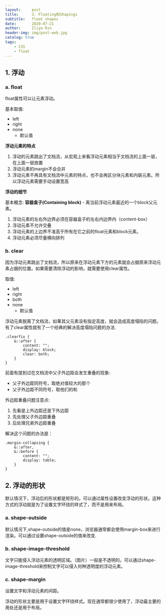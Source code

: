 ```yaml
---
layout:     post
title:      3. Floating和Shapings
subtitle:   float shapes
date:       2020-07-21
author:     Iliya Rin
header-img: img/post-web.jpg
catalog: true
tags:
    - CSS
    - float
---
```


## 1. 浮动

### a. float

float属性可以让元素浮动。

基本取值:
- left
- right
- none
    + 默认值

**浮动元素的特点**

1. 浮动的元素跳出了文档流，从宏观上来看浮动元素相当于文档流的上面一层，在上面一层放置
2. 浮动元素的margin不会合并
3. 浮动元素不再具有文档流中元素的特点，也不会再区分块元素和内联元素。所以浮动元素需要手动设置宽高

**浮动的细节**

基本概念: **容器盒子(Containing block)** - 离当前浮动元素最近的一个block父元素。

1. 浮动元素的左右外边界必须在容器盒子的左右内边界内（content-box）
2. 浮动元素不允许交叠
3. 浮动元素的上边界不准高于所有在它之前的float元素和block元素。
4. 浮动元素必须尽量横向排列

### b. clear

因为浮动元素跳出了文档流，所以原来在浮动元素下方的元素就会占据原来浮动元素占据的位置。如果需要清除浮动的影响，就需要使用clear属性。

取值:
- left
- right
- both
- none
    + 默认值

浮动元素脱离了文档流，如果其父元素没有指定高度，就会造成高度塌陷的问题。有了clear属性就有了一个经典的解决高度塌陷问题的办法.

```less
.clearfix {
    &::after {
        content: "";
        display: block;
        clear: both;
    }
}
```

前面有提到过在文档流中父子外边距会发生重叠的现象:

- 父子外边距同符号，取绝对值较大的那个
- 父子外边距不同符号，取他们的和

外边距重叠问题注意点: 
1. 先看是上外边距还是下外边距
2. 先处理父子外边距重叠
3. 后处理兄弟外边距重叠

解决这个问题的办法是：

```less
.margin-collapsing {
    &::after,
    &::before {
        content: "";
        display: table;
    }
}
```


## 2. 浮动的形状

默认情况下，浮动后的形状都是矩形的。可以通过属性设置改变浮动的形状。这种方式的浮动就是为了设置文字环绕的样式了，而不是用来布局。

### a. shape-outside

默认情况下,shape-outside的值是none，浏览器通常都会使用margin-box来进行渲染。可以通过设置shape-outside的值来改变.

### b. shape-image-threshold

文字只能侵入浮动元素的透明区域。（图片）一般是不透明的。可以通过shape-image-threshold来控制文字可以侵入何种透明度的浮动元素。

### c. shape-margin

设置文字和浮动元素的间距。

浮动的形状主要是用于设置文字环绕样式。现在通常都很少使用了，浮动最主要的用处还是用于布局。